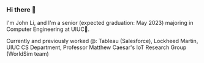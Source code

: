 ### Hi there 👋

I'm John Li, and I'm a senior (expected graduation: May 2023) majoring in Computer Engineering at UIUC🌠.

Currently and previously worked @:
Tableau (Salesforce), Lockheed Martin, UIUC CS Department, Professor Matthew Caesar's IoT Research Group (WorldSim team)

<!--
**johnli25/johnli25** is a ✨ _special_ ✨ repository because its `README.md` (this file) appears on your GitHub profile.

Here are some ideas to get you started:

- 🔭 I’m currently working on ...
- 🌱 I’m currently learning ...
- 👯 I’m looking to collaborate on ...
- 🤔 I’m looking for help with ...
- 💬 Ask me about ...
- 📫 How to reach me: ...
- 😄 Pronouns: ...
- ⚡ Fun fact: ...
-->
